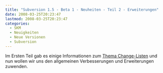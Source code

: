 ```yaml
---
title: "Subversion 1.5 - Beta 1 - Neuheiten - Teil 2 - Erweiterungen"
date: 2008-03-25T20:23:47
lastmod: 2008-03-25T20:23:47
categories:
  - SKM
  - Neuigkeiten
  - Neue Versionen
  - Subversion
---
```

Im Ersten Teil gab es einige Informationen zum <a href="http://blog.soebes.de/index.php?/archives/126-Subversion-1.5-Beta-1-Neuheiten-Teil-1-ChangeListen.html"  title="Change Listen">Thema Change-Listen</a> und nun wollen wir uns den allgemeinen Verbesserungen und Erweiterungen zuwenden.
